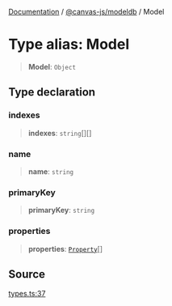 [Documentation](../../../index.md) / [@canvas-js/modeldb](../index.md) / Model

# Type alias: Model

> **Model**: `Object`

## Type declaration

### indexes

> **indexes**: `string`[][]

### name

> **name**: `string`

### primaryKey

> **primaryKey**: `string`

### properties

> **properties**: [`Property`](Property.md)[]

## Source

[types.ts:37](https://github.com/canvasxyz/canvas/blob/4c6b729f/packages/modeldb/src/types.ts#L37)
